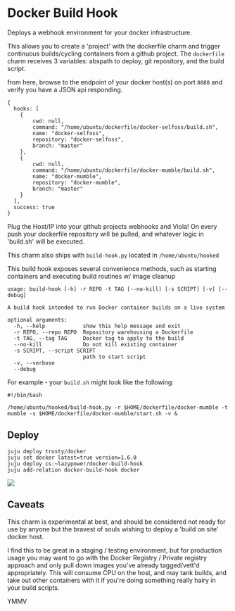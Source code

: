 # Docker Build Hook

Deploys a webhook environment for your docker infrastructure.

This allows you to create a 'project' with the dockerfile charm and trigger
continuous builds/cycling containers from a github project. The `dockerfile`
charm receives 3 variables: abspath to deploy, git repository, and the build script.

from here, browse to the endpoint of your docker host(s) on port `8080` and verify
you have a JSON api responding.


    {
      hooks: [
        {
            cwd: null,
            command: "/home/ubuntu/dockerfile/docker-selfoss/build.sh",
            name: "docker-selfoss",
            repository: "docker-selfoss",
            branch: "master"
        },
        {
            cwd: null,
            command: "/home/ubuntu/dockerfile/docker-mumble/build.sh",
            name: "docker-mumble",
            repository: "docker-mumble",
            branch: "master"
        }
      ],
      success: true
    }

Plug the Host/IP into your github projects webhooks and Viola! On every push
your dockerfile repository will be pulled, and whatever logic in 'build.sh' will
be executed.

This charm also ships with `build-hook.py` located in `/home/ubuntu/hooked`

This build hook exposes several convenience methods, such as starting containers
and executing build routines w/ image cleanup

    usage: build-hook [-h] -r REPO -t TAG [--no-kill] [-s SCRIPT] [-v] [--debug]

    A build hook intended to run Docker container builds on a live system

    optional arguments:
      -h, --help            show this help message and exit
      -r REPO, --repo REPO  Repository warehousing a Dockerfile
      -t TAG, --tag TAG     Docker tag to apply to the build
      --no-kill             Do not kill existing container
      -s SCRIPT, --script SCRIPT
                            path to start script
      -v, --verbose
      --debug

For example - your `build.sh` might look like the following:

    #!/bin/bash

    /home/ubuntu/hooked/build-hook.py -r $HOME/dockerfile/docker-mumble -t mumble -s $HOME/dockerfile/docker-mumble/start.sh -v &


Deploy
------

    juju deploy trusty/docker
    juju set docker latest=true version=1.6.0
    juju deploy cs:~lazypower/docker-build-hook
    juju add-relation docker-build-hook docker

![](http://i.imgur.com/QmXwe7H.png)


Caveats
---------

This charm is experimental at best, and should be considered not ready for use
by anyone but the bravest of souls wishing to deploy a 'build on site' docker
host.

I find this to be great in a staging / testing environment, but for production
usage you may want to go with the Docker Registry / Private registry approach
and only pull down images you've already tagged/vett'd appropriately. This will
consume CPU on the host, and may tank builds, and take out other containers
with it if you're doing something really hairy in your build scripts.

YMMV




